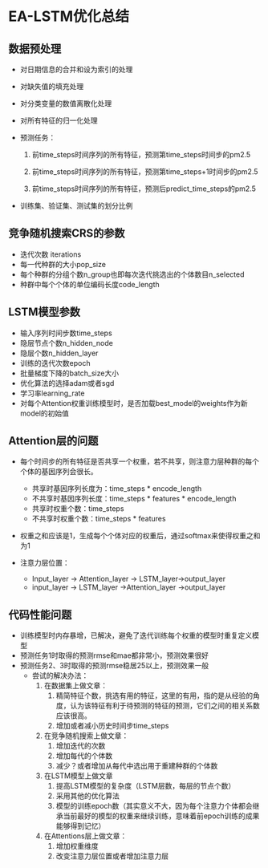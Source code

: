 # EA-LSTM优化总结

## 数据预处理

- 对日期信息的合并和设为索引的处理

- 对缺失值的填充处理

- 对分类变量的数值离散化处理

- 对所有特征的归一化处理

- 预测任务：

  1. 前time_steps时间序列的所有特征，预测第time_steps时间步的pm2.5

  2. 前time_steps时间序列的所有特征，预测第time_steps+1时间步的pm2.5

  3. 前time_steps时间序列的所有特征，预测后predict_time_steps的pm2.5

- 训练集、验证集、测试集的划分比例

## 竞争随机搜索CRS的参数

- 迭代次数 iterations
- 每一代种群的大小pop_size
- 每个种群的分组个数n_group也即每次迭代挑选出的个体数目n_selected
- 种群中每个个体的单位编码长度code_length

## LSTM模型参数

- 输入序列时间步数time_steps
- 隐层节点个数n_hidden_node
- 隐层个数n_hidden_layer
- 训练的迭代次数epoch
- 批量梯度下降的batch_size大小
- 优化算法的选择adam或者sgd
- 学习率learning_rate
- 对每个Attention权重训练模型时，是否加载best_model的weights作为新model的初始值

## Attention层的问题

- 每个时间步的所有特征是否共享一个权重，若不共享，则注意力层种群的每个个体的基因序列会很长。
  - 共享时基因序列长度为：time_steps * encode_length
  - 不共享时基因序列长度：time_steps * features * encode_length
  - 共享时权重个数：time_steps
  - 不共享时权重个数：time_steps * features

- 权重之和应该是1，生成每个个体对应的权重后，通过softmax来使得权重之和为1
- 注意力层位置：
  - Input_layer -> Attention_layer -> LSTM_layer->output_layer
  - input_layer -> LSTM_layer ->Attention_layer ->output_layer

## 代码性能问题

- 训练模型时内存暴增，已解决，避免了迭代训练每个权重的模型时重复定义模型
- 预测任务1时取得的预测rmse和mae都非常小，预测效果很好
- 预测任务2、3时取得的预测rmse稳居25以上，预测效果一般
  - 尝试的解决办法：
    1. 在数据集上做文章：
       1. 精简特征个数，挑选有用的特征，这里的有用，指的是从经验的角度，认为该特征有利于待预测的特征的预测，它们之间的相关系数应该很高。
       2. 增加或者减小历史时间步time_steps
    2. 在竞争随机搜索上做文章：
       1. 增加迭代的次数
       2. 增加每代的个体数
       3. 减少？或者增加从每代中选出用于重建种群的个体数
    3. 在LSTM模型上做文章
       1. 提高LSTM模型的复杂度（LSTM层数，每层的节点个数）
       2. 采用其他的优化算法
       3. 模型的训练epoch数（其实意义不大，因为每个注意力个体都会继承当前最好的模型的权重来继续训练，意味着前epoch训练的成果能够得到记忆）
    4. 在Attentions层上做文章：
       1. 增加权重维度
       2. 改变注意力层位置或者增加注意力层